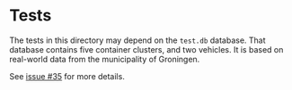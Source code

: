 # Tests

The tests in this directory may depend on the `test.db` database.
That database contains five container clusters, and two vehicles.
It is based on real-world data from the municipality of Groningen.

See [issue #35](https://github.com/N-Wouda/Urban-Waste-Collection/issues/35) for more details.

